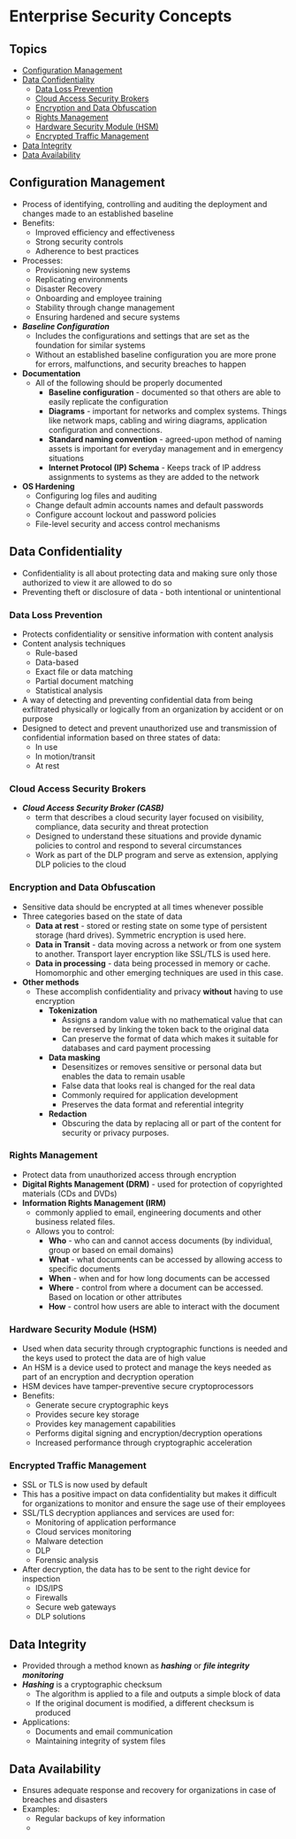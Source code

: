 <!-- omit in toc -->
# Enterprise Security Concepts

<!-- omit in toc -->
## Topics

- [Configuration Management](#configuration-management)
- [Data Confidentiality](#data-confidentiality)
  - [Data Loss Prevention](#data-loss-prevention)
  - [Cloud Access Security Brokers](#cloud-access-security-brokers)
  - [Encryption and Data Obfuscation](#encryption-and-data-obfuscation)
  - [Rights Management](#rights-management)
  - [Hardware Security Module (HSM)](#hardware-security-module-hsm)
  - [Encrypted Traffic Management](#encrypted-traffic-management)
- [Data Integrity](#data-integrity)
- [Data Availability](#data-availability)

## Configuration Management

- Process of identifying, controlling and auditing the deployment and changes made to an established baseline
- Benefits:
  - Improved efficiency and effectiveness
  - Strong security controls
  - Adherence to best practices
- Processes:
  - Provisioning new systems
  - Replicating environments
  - Disaster Recovery
  - Onboarding and employee training
  - Stability through change management
  - Ensuring hardened and secure systems
- ***Baseline Configuration***
  - Includes the configurations and settings that are set as the foundation for similar systems
  - Without an established baseline configuration you are more prone for errors, malfunctions, and security breaches to happen
- **Documentation**
  - All of the following should be properly documented
    - **Baseline configuration** - documented so that others are able to easily replicate the configuration
    - **Diagrams** - important for networks and complex systems. Things like network maps, cabling and wiring diagrams, application configuration and connections.
    - **Standard naming convention** - agreed-upon method of naming assets is important for everyday management and in emergency situations
    - **Internet Protocol (IP) Schema** - Keeps track of IP address assignments to systems as they are added to the network
- **OS Hardening**
  - Configuring log files and auditing
  - Change default admin accounts names and default passwords
  - Configure account lockout and password policies
  - File-level security and access control mechanisms

## Data Confidentiality

- Confidentiality is all about protecting data and making sure only those authorized to view it are allowed to do so
- Preventing theft or disclosure of data - both intentional or unintentional

### Data Loss Prevention

- Protects confidentiality or sensitive information with content analysis
- Content analysis techniques
  - Rule-based
  - Data-based
  - Exact file or data matching
  - Partial document matching
  - Statistical analysis
- A way of detecting and preventing confidential data from being exfiltrated physically or logically from an organization by accident or on purpose
- Designed to detect and prevent unauthorized use and transmission of confidential information based on three states of data:
  - In use
  - In motion/transit
  - At rest

### Cloud Access Security Brokers

- ***Cloud Access Security Broker (CASB)***
  - term that describes a cloud security layer focused on visibility, compliance, data security and threat protection
  - Designed to understand these situations and provide dynamic policies to control and respond to several circumstances
  - Work as part of the DLP program and serve as extension, applying DLP policies to the cloud

### Encryption and Data Obfuscation

- Sensitive data should be encrypted at all times whenever possible
- Three categories based on the state of data
  - **Data at rest** - stored or resting state on some type of persistent storage (hard drives). Symmetric encryption is used here.
  - **Data in Transit** - data moving across a network or from one system to another. Transport layer encryption like SSL/TLS is used here.
  - **Data in processing** - data being processed in memory or cache. Homomorphic and other emerging techniques are used in this case.
- **Other methods**
  - These accomplish confidentiality and privacy **without** having to use encryption
    - **Tokenization**
      - Assigns a random value with no mathematical value that can be reversed by linking the token back to the original data
      - Can preserve the format of data which makes it suitable for databases and card payment processing
    - **Data masking**
      - Desensitizes or removes sensitive or personal data but enables the data to remain usable
      - False data that looks real is changed for the real data
      - Commonly required for application development
      - Preserves the data format and referential integrity
    - **Redaction**
      - Obscuring the data by replacing all or part of the content for security or privacy purposes.
  
### Rights Management

- Protect data from unauthorized access through encryption
- **Digital Rights Management (DRM)** - used for protection of copyrighted materials (CDs and DVDs)
- **Information Rights Management (IRM)**
  - commonly applied to email, engineering documents and other business related files.
  - Allows you to control:
    - **Who** - who can and cannot access documents (by individual, group or based on email domains)
    - **What** - what documents can be accessed by allowing access to specific documents
    - **When** - when and for how long documents can be accessed
    - **Where** - control from where a document can be accessed. Based on location or other attributes
    - **How** - control how users are able to interact with the document

### Hardware Security Module (HSM)

- Used when data security through cryptographic functions is needed and the keys used to protect the data are of high value
- An HSM is a device used to protect and manage the keys needed as part of an encryption and decryption operation
- HSM devices have tamper-preventive secure cryptoprocessors
- Benefits:
  - Generate secure cryptographic keys
  - Provides secure key storage
  - Provides key management capabilities
  - Performs digital signing and encryption/decryption operations
  - Increased performance through cryptographic acceleration

### Encrypted Traffic Management

- SSL or TLS is now used by default
- This has a positive impact on data confidentiality but makes it difficult for organizations to monitor and ensure the sage use of their employees
- SSL/TLS decryption appliances and services are used for:
  - Monitoring of application performance
  - Cloud services monitoring
  - Malware detection
  - DLP
  - Forensic analysis
- After decryption, the data has to be sent to the right device for inspection
  - IDS/IPS
  - Firewalls
  - Secure web gateways
  - DLP solutions

## Data Integrity

- Provided through a method known as ***hashing*** or ***file integrity monitoring***
- ***Hashing*** is a cryptographic checksum
  - The algorithm is applied to a file and outputs a simple block of data
  - If the original document is modified, a different checksum is produced
- Applications:
  - Documents and email communication
  - Maintaining integrity of system files

## Data Availability

- Ensures adequate response and recovery for organizations in case of breaches and disasters
- Examples:
  - Regular backups of key information
  - 
